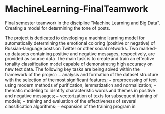 # MachineLearning-FinalTeamwork
Final semester teamwork in the discipline "Machine Learning and Big Data". Creating a model for determining the tone of posts.

The project is dedicated to developing a machine learning model for automatically determining the emotional coloring (positive or negative) of Russian-language posts on Twitter or other social networks. Two marked-up datasets containing positive and negative messages, respectively, are provided as source data. The main task is to create and train an effective tonality classification model capable of demonstrating high accuracy on new text data.
The following key tasks are being solved within the framework of the project:
− analysis and formation of the dataset structure with the selection of the most significant features;
− preprocessing of text using modern methods of purification, lemmatization and normalization;
− thematic modeling to identify characteristic words and themes in positive and negative messages;
− vectorization of texts for subsequent training of models;
− training and evaluation of the effectiveness of several classification algorithms;
− expansion of the training program in
